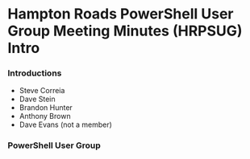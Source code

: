 Hampton Roads PowerShell User Group Meeting Minutes (HRPSUG) Intro
========================

### Introductions
  * Steve Correia
  * Dave Stein
  * Brandon Hunter
  * Anthony Brown
  * Dave Evans (not a member)

### PowerShell User Group
  
